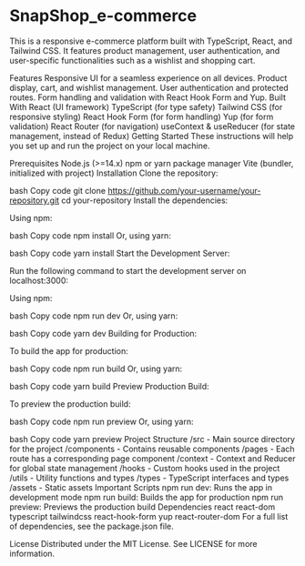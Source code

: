 # SnapShop_e-commerce
This is a responsive e-commerce platform built with TypeScript, React, and Tailwind CSS. It features product management, user authentication, and user-specific functionalities such as a wishlist and shopping cart.

Features
Responsive UI for a seamless experience on all devices.
Product display, cart, and wishlist management.
User authentication and protected routes.
Form handling and validation with React Hook Form and Yup.
Built With
React (UI framework)
TypeScript (for type safety)
Tailwind CSS (for responsive styling)
React Hook Form (for form handling)
Yup (for form validation)
React Router (for navigation)
useContext & useReducer (for state management, instead of Redux)
Getting Started
These instructions will help you set up and run the project on your local machine.

Prerequisites
Node.js (>=14.x)
npm or yarn package manager
Vite (bundler, initialized with project)
Installation
Clone the repository:

bash
Copy code
git clone https://github.com/your-username/your-repository.git
cd your-repository
Install the dependencies:

Using npm:

bash
Copy code
npm install
Or, using yarn:

bash
Copy code
yarn install
Start the Development Server:

Run the following command to start the development server on localhost:3000:

Using npm:

bash
Copy code
npm run dev
Or, using yarn:

bash
Copy code
yarn dev
Building for Production:

To build the app for production:

bash
Copy code
npm run build
Or, using yarn:

bash
Copy code
yarn build
Preview Production Build:

To preview the production build:

bash
Copy code
npm run preview
Or, using yarn:

bash
Copy code
yarn preview
Project Structure
/src - Main source directory for the project
/components - Contains reusable components
/pages - Each route has a corresponding page component
/context - Context and Reducer for global state management
/hooks - Custom hooks used in the project
/utils - Utility functions and types
/types - TypeScript interfaces and types
/assets - Static assets
Important Scripts
npm run dev: Runs the app in development mode
npm run build: Builds the app for production
npm run preview: Previews the production build
Dependencies
react
react-dom
typescript
tailwindcss
react-hook-form
yup
react-router-dom
For a full list of dependencies, see the package.json file.

License
Distributed under the MIT License. See LICENSE for more information.
